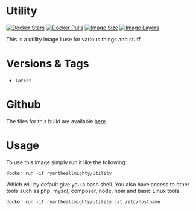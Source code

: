 # Utility
[![Docker Stars](https://img.shields.io/docker/stars/ryantheallmighty/utility.svg?style=flat-square)](https://hub.docker.com/r/ryantheallmighty/utility/) [![Docker Pulls](https://img.shields.io/docker/pulls/ryantheallmighty/utility.svg?style=flat-square)](https://hub.docker.com/r/ryantheallmighty/utility/) [![Image Size](https://img.shields.io/imagelayers/image-size/ryantheallmighty/utility/latest.svg?style=flat-square)](https://imagelayers.io/?images=ryantheallmighty%2Futility) [![Image Layers](https://img.shields.io/imagelayers/layers/ryantheallmighty/utility/latest.svg?style=flat-square)](https://imagelayers.io/?images=ryantheallmighty%2Futility)

This is a utility image I use for various things and stuff.

# Versions & Tags
- `latest`

# Github
The files for this build are available [here](https://github.com/RyanTheAllmighty/Dockerfiles/tree/master/utility).

# Usage
To use this image simply run it like the following:

```
docker run -it ryantheallmighty/utility
```

Which will by default give you a bash shell. You also have access to other tools such as php, mysql, composer, node, npm and basic Linux tools.

```
docker run -it ryantheallmighty/utility cat /etc/hostname
```